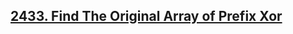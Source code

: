 ## [2433. Find The Original Array of Prefix Xor](https://leetcode.com/problems/find-the-original-array-of-prefix-xor)

